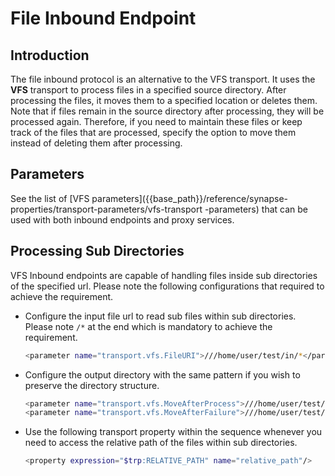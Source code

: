 # File Inbound Endpoint
## Introduction

The file inbound protocol is an alternative to the VFS transport. It uses the <b>VFS</b> transport to process files in a specified source directory. After processing the files, it moves them to a specified location or deletes them. Note that if files remain in the source directory after processing, they will be processed again. Therefore, if you need to maintain these files or keep track of the files that are processed, specify the option to move them instead of deleting them after processing.

## Parameters

See the list of [VFS parameters]({{base_path}}/reference/synapse-properties/transport-parameters/vfs-transport
-parameters) that can be used with both inbound endpoints and proxy services.

## Processing Sub Directories

VFS Inbound endpoints are capable of handling files inside sub directories of the specified url. Please note the
 following configurations that required to achieve the requirement.
 
 -   Configure the input file url to read sub files within sub directories. Please note `/*` at the end which is
  mandatory to achieve the requirement.
 
     ```bash 
     <parameter name="transport.vfs.FileURI">///home/user/test/in/*</parameter> 
     ```
     
 -   Configure the output directory with the same pattern if you wish to preserve the directory structure.
 
     ```bash 
     <parameter name="transport.vfs.MoveAfterProcess">///home/user/test/out/*</parameter>
     <parameter name="transport.vfs.MoveAfterFailure">///home/user/test/fail/*</parameter>
     ```
     
  -   Use the following transport property within the sequence whenever you need to access the relative path of the
   files within sub directories.
  
      ```bash 
      <property expression="$trp:RELATIVE_PATH" name="relative_path"/> 
      ```